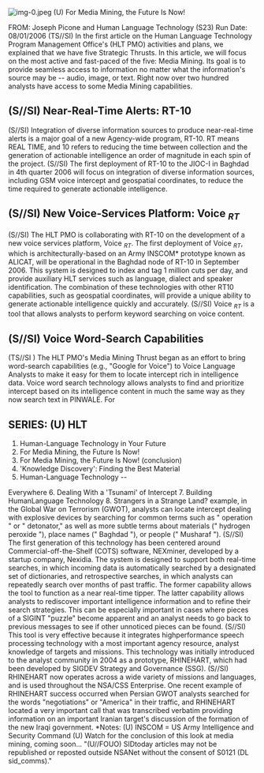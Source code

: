 ![img-0.jpeg](img-0.jpeg)
(U) For Media Mining, the Future Is Now!

FROM: Joseph Picone and Human Language Technology (S23) Run Date: 08/01/2006
(TS//SI) In the first article on the Human Language Technology Program Management Office's (HLT PMO) activities and plans, we explained that we have five Strategic Thrusts. In this article, we will focus on the most active and fast-paced of the five: Media Mining. Its goal is to provide seamless access to information no matter what the information's source may be -- audio, image, or text. Right now over two hundred analysts have access to some Media Mining capabilities.

## (S//SI) Near-Real-Time Alerts: RT-10

(S//SI) Integration of diverse information sources to produce near-real-time alerts is a major goal of a new Agency-wide program, RT-10. RT means REAL TIME, and 10 refers to reducing the time between collection and the generation of actionable intelligence an order of magnitude in each spin of the project.
(S//SI) The first deployment of RT-10 to the JIOC-I in Baghdad in 4th quarter 2006 will focus on integration of diverse information sources, including GSM voice intercept and geospatial coordinates, to reduce the time required to generate actionable intelligence.

## (S//SI) New Voice-Services Platform: Voice ${ }_{R T}$

(S//SI) The HLT PMO is collaborating with RT-10 on the development of a new voice services platform, Voice ${ }_{R T}$. The first deployment of Voice ${ }_{R T}$, which is architecturally-based on an Army INSCOM* prototype known as ALICAT, will be operational in the Baghdad node of RT-10 in September 2006. This system is designed to index and tag 1 million cuts per day, and provide auxiliary HLT services such as language, dialect and speaker identification. The combination of these technologies with other RT10 capabilities, such as geospatial coordinates, will provide a unique ability to generate actionable intelligence quickly and accurately.
(S//SI) Voice ${ }_{R T}$ is a tool that allows analysts to perform keyword searching on voice content.

## (S//SI) Voice Word-Search Capabilities

(TS//SI ) The HLT PMO's Media Mining Thrust began as an effort to bring word-search capabilities (e.g., "Google for Voice") to Voice Language Analysts to make it easy for them to locate intercept rich in intelligence data. Voice word search technology allows analysts to find and prioritize intercept based on its intelligence content in much the same way as they now search text in PINWALE. For

## SERIES: (U) HLT

1. Human-Language Technology in Your Future
2. For Media Mining, the Future Is Now!
3. For Media Mining, the Future Is Now! (conclusion)
4. 'Knowledge Discovery': Finding the Best Material
5. Human-Language Technology --

Everywhere
6. Dealing With a 'Tsunami' of Intercept
7. Building HumanLanguage Technology
8. Strangers in a Strange Land?
example, in the Global War on Terrorism (GWOT), analysts can locate intercept dealing with explosive devices by searching for common terms such as " operation " or " detonator," as well as more subtle terms about materials (" hydrogen peroxide "), place names (" Baghdad "), or people (" Musharaf ").
(S//SI) The first generation of this technology has been centered around Commercial-off-the-Shelf (COTS) software, NEXminer, developed by a startup company, Nexidia. The system is designed to support both real-time searches, in which incoming data is automatically searched by a designated set of dictionaries, and retrospective searches, in which analysts can repeatedly search over months of past traffic. The former capability allows the tool to function as a near real-time tipper. The latter capability allows analysts to rediscover important intelligence information and to refine their search strategies. This can be especially important in cases where pieces of a SIGINT "puzzle" become apparent and an analyst needs to go back to previous messages to see if other unnoticed pieces can be found.
(S//SI) This tool is very effective because it integrates highperformance speech processing technology with a most important agency resource, analyst knowledge of targets and missions. This technology was initially introduced to the analyst community in 2004 as a prototype, RHINEHART, which had been developed by SIGDEV Strategy and Governance (SSG).
(S//SI) RHINEHART now operates across a wide variety of missions and languages, and is used throughout the NSA/CSS Enterprise. One recent example of RHINEHART success occurred when Persian GWOT analysts searched for the words "negotiations" or "America" in their traffic, and RHINEHART located a very important call that was transcribed verbatim providing information on an important Iranian target's discussion of the formation of the new Iraqi government.
*Notes: (U) INSCOM = US Army Intelligence and Security Command
(U) Watch for the conclusion of this look at media mining, coming soon...
"(U//FOUO) SIDtoday articles may not be republished or reposted outside NSANet without the consent of S0121 (DL sid_comms)."
